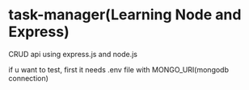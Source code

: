 # task-manager(Learning Node and Express)
CRUD api using express.js and node.js

if u want to test, 
first it needs .env file with MONGO_URI(mongodb connection)
